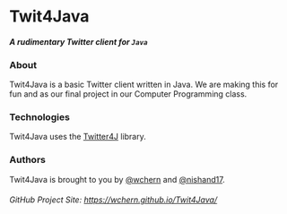 # Twit4Java

#### *A rudimentary Twitter client for `Java`*

### About
Twit4Java is a basic Twitter client written in Java. We are making this for fun and as our final project in our Computer Programming class.

### Technologies
Twit4Java uses the [Twitter4J](http://twitter4j.org/en/index.html) library.

### Authors
Twit4Java is brought to you by [@wchern](https://github.com/wchern) and [@nishand17](https://github.com/nishand17).



###### GitHub Project Site: https://wchern.github.io/Twit4Java/
